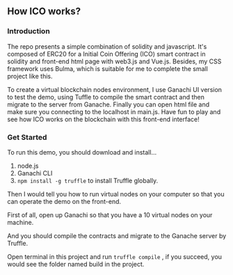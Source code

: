 ## How ICO works?

### Introduction

The repo presents a simple combination of solidity and javascript.
It's composed of ERC20 for a Initial Coin Offering (ICO) smart contract in solidity and front-end html page with web3.js and Vue.js. Besides, my CSS framework uses Bulma, which is suitable for me to complete the small project like this.

To create a virtual blockchain nodes environment, I use Ganachi UI version to test the demo, using Tuffle to compile the smart contract and then migrate to the server from Ganache. Finally you can open html file and make sure you connecting to the localhost in main.js. Have fun to play and see how ICO works on the blockchain with this front-end interface!

### Get Started

To run this demo, you should download and install...

1. node.js
2. Ganachi CLI
3. `npm install -g truffle` to install Truffle globally.

Then I would tell you how to run virtual nodes on your computer so that you can operate the demo on the front-end.

First of all, open up Ganachi so that you have a 10 virtual nodes on your machine.

And you should compile the contracts and migrate to the Ganache server by Truffle.

Open terminal in this project and run `truffle compile` , if you succeed, you would see the folder named build in the project.
